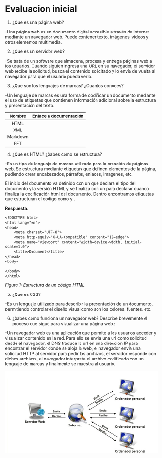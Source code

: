 # Evaluacion inicial

1. ¿Que es una página web?

-Una página web es un documento digital accesible a través de Internet mediante un navegador web. Puede contener texto, imágenes, videos y otros elementos multimedia.

2. ¿Que es un servidor web?

-Se trata de un software que almacena, procesa y entrega páginas web a los usuarios. Cuando alguien ingresa una URL en su navegador, el servidor web recibe la solicitud, busca el contenido solicitado y lo envía de vuelta al navegador para que el usuario pueda verlo.
   
3. ¿Que son los lenguajes de marcas? ¿Cuantos conoces?

-Un lenguaje de marcas es una forma de codificar un documento mediante el uso de etiquetas que contienen información adicional sobre la estructura y presentación del texto.

| **Nombre** | **Enlace a documentación** |
|:----------:|:--------------------------:|
| HTML ||
| XML |||
| Markdown |||
| RFT |||
   
4. ¿Que es HTML? ¿Sabes como se estructura?

-Es un tipo de lenguaje de marcas utilizado para la creación de páginas web. Se estructura mediante etiquetas que definen elementos de la página, pudiendo crear encabezados, párrafos, enlaces, imagenes, etc. 

El inicio del documento va definido con un <!Doctype html> que declara el tipo del documento y la versión HTML y se finaliza con un </html> para declarar cuando finaliza la codificación html del documento. Dentro encontramos etiquetas que estructuran el codigo como <head> y <body>.
   
**Respuesta.**

```
<!DOCTYPE html>
<html lang="en">
<head>
    <meta charset="UTF-8">
    <meta http-equiv="X-UA-Compatible" content="IE=edge">
    <meta name="viewport" content="width=device-width, initial-scale=1.0">
    <title>Document</title>
</head>
<body>

</body>
</html>
```
_Figura 1: Estructura de un código HTML_

5. ¿Que es CSS?

-Es un lenguaje utilizado para describir la presentación de un documento, permitiendo controlar el diseño visual como son los colores, fuentes, etc.

6. ¿Sabes como funciona un navegador web? Describe brevemente el proceso que sigue para visualizar una página web.:
   
-Un navegador web es una aplicación que permite a los usuarios acceder y visualizar contenido en la red. Para ello se envia una url como solicitud desde el navegador, el DNS traduce la url en una dirección IP para encontrar el servidor donde se aloja la web, el navegador envia una solicitud HTTP al servidor para pedir los archivos, el servidor responde con dichos archivos, el navegador interpreta el archivo codificado con un lenguaje de marcas y finalmente se muestra al usuario.

![Esquema](https://github.com/ManuelGalvez96/0373-A2-Manel/blob/main/Esquema.png?raw=true "ImagenEsquema")